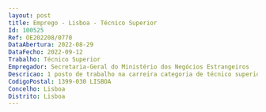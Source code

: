 ```yaml
--- 
layout: post
title: Emprego - Lisboa - Técnico Superior
Id: 100525
Ref: OE202208/0770
DataAbertura: 2022-08-29
DataFecho: 2022-09-12
Trabalho: Técnico Superior
Empregador: Secretaria-Geral do Ministério dos Negócios Estrangeiros
Descricao: 1 posto de trabalho na carreira categoria de técnico superior, para desempenho de funções na Direção de Serviços de Recursos Humanos, para apoio técnico jurídico, designadamente   Elaboração de informações de serviço e pareceres em matéria de RH   Instauração e acompanhamento de procedimentos legais e apoio na elaboração de documentos legais normativos necessários à gestão de RH.
CodigoPostal: 1399-030 LISBOA
Concelho: Lisboa
Distrito: Lisboa
--- 
```

